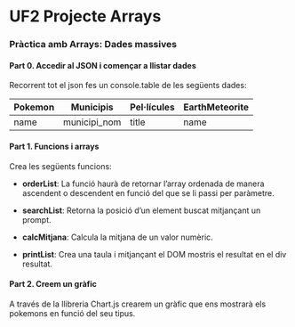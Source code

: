 # UF2 Projecte Arrays

### Pràctica amb Arrays: Dades massives

#### **Part 0.** Accedir al JSON i començar a llistar dades

Recorrent tot el json fes un console.table de les següents dades:

| Pokemon | Municipis       | Pel·lícules | EarthMeteorite |
|---------|-----------------|-------------|----------------|
| name    | municipi_nom    | title       | name           |

#### **Part 1.** Funcions i arrays

Crea les següents funcions:

* **orderList**: La funció haurà de retornar l’array ordenada de manera ascendent o descendent en funció del que se li passi per paràmetre.

* **searchList**: Retorna la posició d’un element buscat mitjançant un prompt.

* **calcMitjana**: Calcula la mitjana de un valor numèric.

* **printList**: Crea una taula i mitjançant el DOM mostris el resultat en el div resultat.

#### **Part 2.** Creem un gràfic

A través de la llibreria Chart.js crearem un gràfic que ens mostrarà els pokemons en funció del seu tipus.
